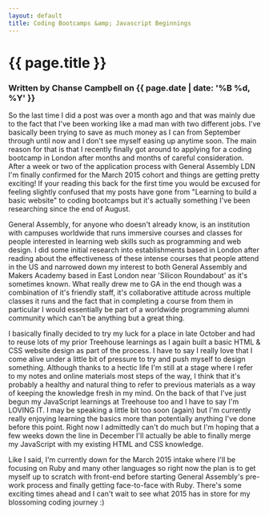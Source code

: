 ```yaml
---
layout: default
title: Coding Bootcamps &amp; Javascript Beginnings
---
```

<h1 class="header-name">{{ page.title }}</h1>
<h3 class="header-name">Written by Chanse Campbell on {{ page.date | date: '%B %d, %Y' }}</h3>

So the last time I did a post was over a month ago and that was mainly due to the fact that I've been working like a mad man with two different jobs. I've basically been trying to save as much money as I can from September through until now and I don't see myself easing up anytime soon. The main reason for that is that I recently finally got around to applying for a coding bootcamp in London after months and months of careful consideration. After a week or two of the application process with General Assembly LDN I'm finally confirmed for the March 2015 cohort and things are getting pretty exciting! If your reading this back for the first time you would be excused for feeling slightly confused that my posts have gone from "Learning to build a basic website" to coding bootcamps but it's actually something I've been researching since the end of August.

General Assembly, for anyone who doesn't already know, is an institution with campuses worldwide that runs immersive courses and classes for people interested in learning web skills such as programming and web design. I did some initial research into establishments based in London after reading about the effectiveness of these intense courses that people attend in the US and narrowed down my interest to both General Assembly and Makers Academy based in East London near 'Silicon Roundabout' as it's sometimes known. What really drew me to GA in the end though was a combination of it's friendly staff, it's collaborative attitude across multiple classes it runs and the fact that in completing a course from them in particular I would essentially be part of a worldwide programming alumni community which can't be anything but a great thing.

I basically finally decided to try my luck for a place in late October and had to reuse lots of my prior Treehouse learnings as I again built a basic HTML &amp; CSS website design as part of the process. I have to say I really love that I come alive under a little bit of pressure to try and push myself to design something. Although thanks to a hectic life I'm still at a stage where I refer to my notes and online materials most steps of the way, I think that it's probably a healthy and natural thing to refer to previous materials as a way of keeping the knowledge fresh in my mind. On the back of that I've just begun my JavaScript learnings at Treehouse too and I have to say I'm LOVING IT. I may be speaking a little bit too soon (again) but I'm currently really enjoying learning the basics more than potentially anything I've done before this point. Right now I admittedly can't do much but I'm hoping that a few weeks down the line in December I'll actually be able to finally merge my JavaScript with my existing HTML and CSS knowledge.

Like I said, I'm currently down for the March 2015 intake where I'll be focusing on Ruby and many other languages so right now the plan is to get myself up to scratch with front-end before starting General Assembly's pre-work process and finally getting face-to-face with Ruby. There's some exciting times ahead and I can't wait to see what 2015 has in store for my blossoming coding journey :)